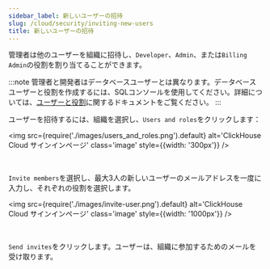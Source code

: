 ```yaml
---
sidebar_label: 新しいユーザーの招待
slug: /cloud/security/inviting-new-users
title: 新しいユーザーの招待
---
```


管理者は他のユーザーを組織に招待し、`Developer`、`Admin`、または`Billing Admin`の役割を割り当てることができます。

:::note
管理者と開発者はデータベースユーザーとは異なります。データベースユーザーと役割を作成するには、SQLコンソールを使用してください。詳細については、[ユーザーと役割](/cloud/security/cloud-access-management)に関するドキュメントをご覧ください。
:::

ユーザーを招待するには、組織を選択し、`Users and roles`をクリックします：

<img src={require('./images/users_and_roles.png').default}
    alt='ClickHouse Cloud サインインページ'
    class='image'
    style={{width: '300px'}}
/>

<br />

`Invite members`を選択し、最大3人の新しいユーザーのメールアドレスを一度に入力し、それぞれの役割を選択します。

<img src={require('./images/invite-user.png').default}
    alt='ClickHouse Cloud サインインページ'
    class='image'
    style={{width: '1000px'}}
/>

<br />

`Send invites`をクリックします。ユーザーは、組織に参加するためのメールを受け取ります。
